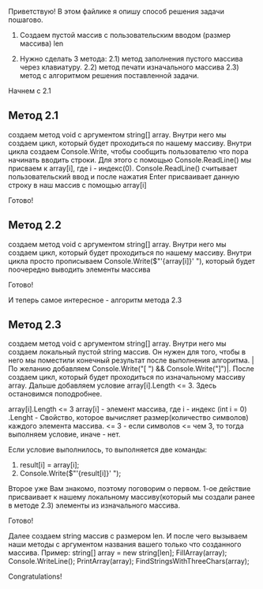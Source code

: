 Приветствую! В этом файлике я опишу способ решения задачи пошагово.

1) Создаем пустой массив с пользовательским вводом (размер массива) len

2) Нужно сделать 3 метода: 
2.1) метод заполнения пустого массива через клавиатуру.
2.2) метод печати изначального массива
2.3) метод с алгоритмом решения поставленной задачи.

Начнем с 2.1

## Метод 2.1
создаем метод void с аргументом string[] array. Внутри него мы создаем цикл, который будет проходиться по нашему массиву.
Внутри цикла создаем Console.Write, чтобы сообщить пользователю что пора начинать вводить строки.
Для этого с помощью Console.ReadLine() мы присваем к array[i], где i - индекс(0).
Console.ReadLine() считывает пользовательский ввод и после нажатия Enter присваивает данную строку в наш массив с помощью array[i]

Готово!

## Метод 2.2

создаем метод void с аргументом string[] array. Внутри него мы создаем цикл, который будет проходиться по нашему массиву.
Внутри цикла просто прописываем Console.Write($"'{array[i]}' "), который будет поочередно выводить элементы массива

Готово!

И теперь самое интересное - алгоритм метода 2.3

## Метод 2.3

создаем метод void с аргументом string[] array. Внутри него мы создаем локальный пустой string массив. Он нужен для того, чтобы в него мы поместили конечный результат после выполнения алгоритма.  |По желанию добавляем Console.Write("[ ") && Console.Write("]")|. После создаем цикл, который будет проходиться по изначальному массиву array. Дальше добавляем условие array[i].Length <= 3. Здесь остановимся поподробнее.

array[i].Length <= 3
array[i] - элемент массива, где i - индекс (int i = 0)
.Lenght - Свойство, которое вычисляет размер(количество символов) каждого элемента массива.
<= 3 - если символов <= чем 3, то тогда выполняем условие, иначе - нет.

Если условие выполнилось, то выполняется две команды:
1) result[i] = array[i];
2) Console.Write($"'{result[i]}' ");

Второе уже Вам знакомо, поэтому поговорим о первом.
1-ое действие присваивает к нашему локальному массиву(который мы создали ранее в методе 2.3) элементы из изначального массива.

Готово!

Далее создаем string массив с размером len.
И после чего вызываем наши методы с аргументом названия вашего только что созданного массива.
Пример:
string[] array = new string[len];
FillArray(array);
Console.WriteLine();
PrintArray(array);
FindStringsWithThreeChars(array); 

Сongratulations!